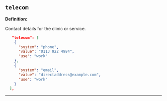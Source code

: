 ## `telecom`

<b>Definition:</b>

Contact details for the clinic or service.

```json
   "telecom": [
    {
      "system": "phone",
      "value": "0113 922 4984",
      "use": "work"
    },
    {
      "system": "email",
      "value": "directaddress@example.com",
      "use": "work"
    }
  ],
```

---

